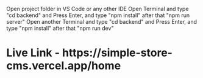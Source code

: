 Open project folder in VS Code or any other IDE
Open Terminal and type "cd backend" and Press Enter, and type "npm install" after that "npm run server"
Open another Terminal and type "cd backend" and Press Enter, and type  "npm install" after that "npm run dev"

<h1>Live Link - https://simple-store-cms.vercel.app/home</h1>
